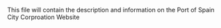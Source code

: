 This file will contain the description and information on the Port of Spain City Corproation Website
